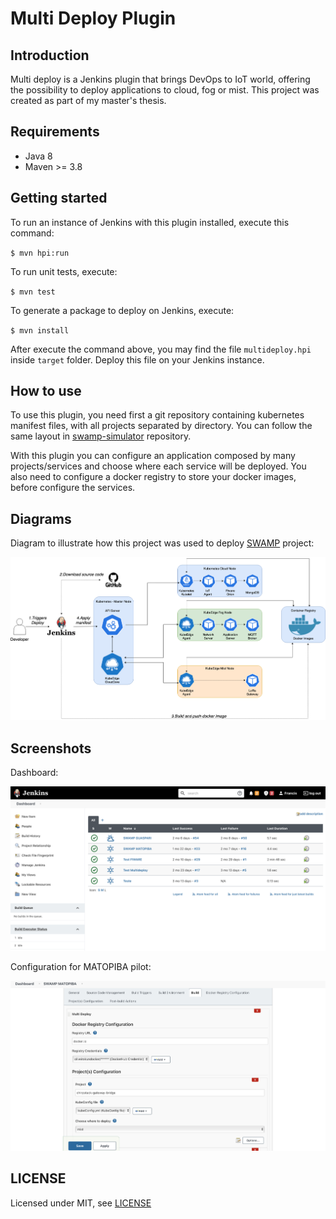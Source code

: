 # Multi Deploy Plugin

## Introduction

Multi deploy is a Jenkins plugin that brings DevOps to IoT world, offering the
possibility to deploy applications to cloud, fog or mist. This project was created as part of my master's thesis.

## Requirements

- Java 8
- Maven >= 3.8

## Getting started

To run an instance of Jenkins with this plugin installed, execute this command:

``
$ mvn hpi:run 
``

To run unit tests, execute:

``
$ mvn test 
``

To generate a package to deploy on Jenkins, execute:

``
$ mvn install
``

After execute the command above, you may find the file `multideploy.hpi` inside `target` folder. 
Deploy this file on your Jenkins instance.

## How to use

To use this plugin, you need first a git repository containing kubernetes manifest files, with all projects separated by directory. You can follow 
the same layout in [swamp-simulator](https://github.com/Oliveirakun/swamp-simulator-manifests) repository.

With this plugin you can configure an application composed by many projects/services and choose where each service will be deployed.
You also need to configure a docker registry to store your docker images, before configure the services.

## Diagrams

Diagram to illustrate how this project was used to deploy [SWAMP](http://swamp-project.org) project:

![SWAMP](doc/images/devops-flow.png)

## Screenshots

Dashboard:

![Dashboard](doc/images/jenkins-dashboard.png)


Configuration for MATOPIBA pilot:

![MATOPIBA Configuration](doc/images/jenkins-matopiba-1.png)


## LICENSE

Licensed under MIT, see [LICENSE](LICENSE.md)

